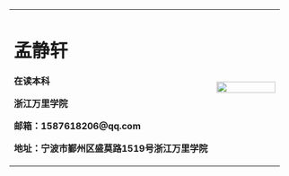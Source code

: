 <table border="0">
  <tr>
    <td width="75%">
      <h1>孟静轩</h1>
      <p><b>在读本科</b></p>
      <p><b>浙江万里学院</b></p>
      <p><b>邮箱：1587618206@qq.com</b></p>
      <p><b>地址：宁波市鄞州区盛莫路1519号浙江万里学院</b></p>
    </td>
    <td width="25%">
      <img src="/zhengjianzhao.jpg" width="100%">      
    </td>
  </tr>
</table>
